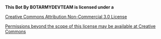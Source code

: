 ******This Bot By BOTARMYDEVTEAM is licensed under a******

[Creative Commons Attribution Non-Commercial 3.0 License](http://creativecommons.org/licenses/by-nc/3.0/)

[Permissions beyond the scope of this license may be available at Creative Commons](https://creativecommons.org/ns#) 
